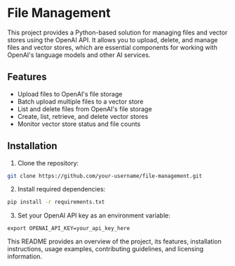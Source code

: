 # File Management

This project provides a Python-based solution for managing files and vector stores using the OpenAI API. It allows you to upload, delete, and manage files and vector stores, which are essential components for working with OpenAI's language models and other AI services.

## Features

- Upload files to OpenAI's file storage
- Batch upload multiple files to a vector store
- List and delete files from OpenAI's file storage
- Create, list, retrieve, and delete vector stores
- Monitor vector store status and file counts

## Installation

1. Clone the repository:

```zsh
git clone https://github.com/your-username/file-management.git
```

2. Install required dependencies:
```zsh
pip install -r requirements.txt
```

3. Set your OpenAI API key as an environment variable:
```
export OPENAI_API_KEY=your_api_key_here
```

This README provides an overview of the project, its features, installation instructions, usage examples, contributing guidelines, and licensing information. 
